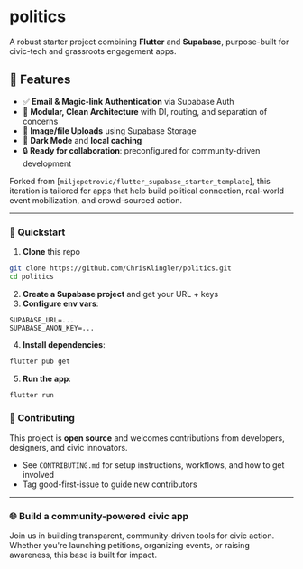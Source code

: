 # politics

A robust starter project combining **Flutter** and **Supabase**, purpose-built for civic-tech and grassroots engagement apps.

## 🚀 Features

- ✅ **Email & Magic-link Authentication** via Supabase Auth  
- 🧠 **Modular, Clean Architecture** with DI, routing, and separation of concerns  
- 📁 **Image/file Uploads** using Supabase Storage  
- 🌙 **Dark Mode** and **local caching**  
- 🔒 **Ready for collaboration**: preconfigured for community-driven development

Forked from [`miljepetrovic/flutter_supabase_starter_template`], this iteration is tailored for apps that help build political connection, real-world event mobilization, and crowd-sourced action.

---

### 🔧 Quickstart

1. **Clone** this repo  
```bash
git clone https://github.com/ChrisKlingler/politics.git
cd politics
```

2. **Create a Supabase project** and get your URL + keys
3. **Configure env vars**:

```dotenv
SUPABASE_URL=...
SUPABASE_ANON_KEY=...
```
4. **Install dependencies**:

```bash
flutter pub get
```
5. **Run the app**:

```bash
flutter run
```

### 🤝 Contributing

This project is **open source** and welcomes contributions from developers, designers, and civic innovators.

* See `CONTRIBUTING.md` for setup instructions, workflows, and how to get involved
* Tag good-first-issue to guide new contributors

---

### 🌐 Build a community-powered civic app

Join us in building transparent, community-driven tools for civic action. Whether you're launching petitions, organizing events, or raising awareness, this base is built for impact.

